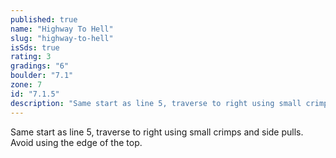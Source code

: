 ```yaml
---
published: true
name: "Highway To Hell"
slug: "highway-to-hell"
isSds: true
rating: 3
gradings: "6"
boulder: "7.1"
zone: 7
id: "7.1.5"
description: "Same start as line 5, traverse to right using small crimps and side pulls. Avoid using the edge of the top."
---
```


Same start as line 5, traverse to right using small crimps and side pulls. Avoid using the edge of the top.
